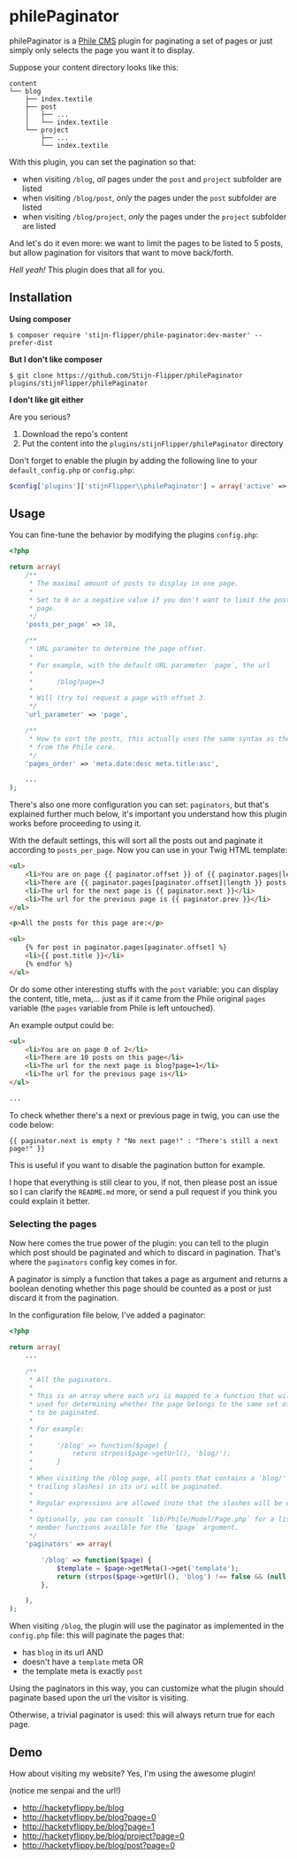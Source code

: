 # philePaginator

philePaginator is a [Phile CMS](http://philecms.com/) plugin for paginating a
set of pages or just simply only selects the page you want it to display.

Suppose your content directory looks like this:

    content
    └── blog
        ├── index.textile
        ├── post
        │   ├── ...
        │   └── index.textile
        └── project
            ├── ...
            └── index.textile

With this plugin, you can set the pagination so that:

- when visiting `/blog`, _all_ pages under the `post` and `project` subfolder
  are listed
- when visiting `/blog/post`, _only_ the pages under the `post` subfolder
  are listed
- when visiting `/blog/project`, _only_ the pages under the `project` subfolder
  are listed

And let's do it even more: we want to limit the pages to be listed to 5 posts,
but allow pagination for visitors that want to move back/forth.

_Hell yeah!_ This plugin does that all for you.


## Installation
**Using composer**

    $ composer require 'stijn-flipper/phile-paginator:dev-master' --prefer-dist

**But I don't like composer**

    $ git clone https://github.com/Stijn-Flipper/philePaginator plugins/stijnFlipper/philePaginator

**I don't like git either**

Are you serious?

1. Download the repo's content
2. Put the content into the `plugins/stijnFlipper/philePaginator` directory

Don't forget to enable the plugin by adding the following line to your
`default_config.php` or `config.php`:

```php
$config['plugins']['stijnFlipper\\philePaginator'] = array('active' => true);
```


## Usage

You can fine-tune the behavior by modifying the plugins `config.php`:

```php
<?php

return array(
    /**
     * The maximal amount of posts to display in one page.
     *
     * Set to 0 or a negative value if you don't want to limit the posts per
     * page.
     */
    'posts_per_page' => 10,

    /**
     * URL parameter to determine the page offset.
     *
     * For example, with the default URL parameter `page`, the url
     *
     *      /blog?page=3
     *
     * Will (try to) request a page with offset 3.
     */
    'url_parameter' => 'page',

    /**
     * How to sort the posts, this actually uses the same syntax as the one
     * from the Phile core.
     */
    'pages_order' => 'meta.date:desc meta.title:asc',

    ...
);
```

There's also one more configuration you can set: `paginators`, but that's
explained further much below, it's important you understand how this plugin
works before proceeding to using it.

With the default settings, this will sort all the posts out and paginate it
according to `posts_per_page`. Now you can use in your Twig HTML template:

```html
<ul>
    <li>You are on page {{ paginator.offset }} of {{ paginator.pages|length - 1}}</li>
    <li>There are {{ paginator.pages[paginator.offset]|length }} posts on this page</li>
    <li>The url for the next page is {{ paginator.next }}</li>
    <li>The url for the previous page is {{ paginator.prev }}</li>
</ul>

<p>All the posts for this page are:</p>

<ul>
    {% for post in paginator.pages[paginator.offset] %}
    <li>{{ post.title }}</li>
    {% endfor %}
</ul>
```

Or do some other interesting stuffs with the `post` variable: you can display
the content, title, meta,&hellip; just as if it came from the Phile original
`pages` variable (the `pages` variable from Phile is left untouched).

An example output could be:

```html
<ul>
    <li>You are on page 0 of 2</li>
    <li>There are 10 posts on this page</li>
    <li>The url for the next page is blog?page=1</li>
    <li>The url for the previous page is</li>
</ul>

...
```

To check whether there's a next or previous page in twig, you can use the code
below:

    {{ paginator.next is empty ? "No next page!" : "There's still a next page!" }}

This is useful if you want to disable the pagination button for example.

I hope that everything is still clear to you, if not, then please post an issue
so I can clarify the `README.md` more, or send a pull request if you think you
could explain it better.


### Selecting the pages

Now here comes the true power of the plugin: you can tell to the plugin which
post should be paginated and which to discard in pagination. That's where the
`paginators` config key comes in for.

A paginator is simply a function that takes a page as argument and returns a
boolean denoting whether this page should be counted as a post or just discard
it from the pagination.

In the configuration file below, I've added a paginator:

```php
<?php

return array(
    ...

    /**
     * All the paginators.
     *
     * This is an array where each uri is mapped to a function that will be
     * used for determining whether the page belongs to the same set of posts
     * to be paginated.
     *
     * For example:
     *
     *      '/blog' => function($page) {
     *          return strpos($page->getUrl(), 'blog/');
     *      }
     *
     * When visiting the /blog page, all posts that contains a 'blog/' (with
     * trailing slashes) in its uri will be paginated.
     *
     * Regular expressions are allowed (note that the slashes will be escaped).
     *
     * Optionally, you can consult `lib/Phile/Model/Page.php` for a list of
     * member functions availble for the `$page` argument.
     */
    'paginators' => array(

        '/blog' => function($page) {
            $template = $page->getMeta()->get('template');
            return (strpos($page->getUrl(), 'blog') !== false && (null === $template || 'post' === $template));
        },

    ),
);
```

When visiting `/blog`, the plugin will use the paginator as implemented in the
`config.php` file: this will paginate the pages that:

- has `blog` in its url AND
- doesn't have a `template` meta OR
- the template meta is exactly `post`

Using the paginators in this way, you can customize what the plugin should
paginate based upon the url the visitor is visiting.

Otherwise, a trivial paginator is used: this will always return true for each
page.


## Demo
How about visiting my website? Yes, I'm using the awesome plugin!

(notice me senpai and the url!)

- <http://hacketyflippy.be/blog>
- <http://hacketyflippy.be/blog?page=0>
- <http://hacketyflippy.be/blog?page=1>
- <http://hacketyflippy.be/blog/project?page=0>
- <http://hacketyflippy.be/blog/post?page=0>
